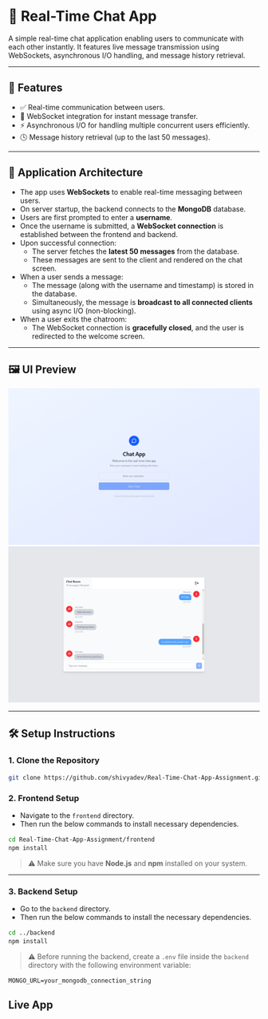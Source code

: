 # 📱 Real-Time Chat App

A simple real-time chat application enabling users to communicate with each other instantly. It features live message transmission using WebSockets, asynchronous I/O handling, and message history retrieval.

---

## 🚀 Features

- ✅ Real-time communication between users.
- 🔌 WebSocket integration for instant message transfer.
- ⚡ Asynchronous I/O for handling multiple concurrent users efficiently.
- 🕓 Message history retrieval (up to the last 50 messages).

---

## 🧠 Application Architecture

- The app uses **WebSockets** to enable real-time messaging between users.
- On server startup, the backend connects to the **MongoDB** database.
- Users are first prompted to enter a **username**.
- Once the username is submitted, a **WebSocket connection** is established between the frontend and backend.
- Upon successful connection:
  - The server fetches the **latest 50 messages** from the database.
  - These messages are sent to the client and rendered on the chat screen.
- When a user sends a message:
  - The message (along with the username and timestamp) is stored in the database.
  - Simultaneously, the message is **broadcast to all connected clients** using async I/O (non-blocking).
- When a user exits the chatroom:
  - The WebSocket connection is **gracefully closed**, and the user is redirected to the welcome screen.

---

## 🖼️ UI Preview

<!-- You can insert your image link here -->

![Welcome Page](frontend/src/assets/screenshot-1.png)
![Chat Screen](frontend/src/assets/screenshot-2.png)

---

## 🛠️ Setup Instructions

### 1. Clone the Repository

```bash
git clone https://github.com/shivyadev/Real-Time-Chat-App-Assignment.git
```

### 2. Frontend Setup

- Navigate to the `frontend` directory.
- Then run the below commands to install necessary dependencies.

```bash
cd Real-Time-Chat-App-Assignment/frontend
npm install
```

> ⚠️ Make sure you have **Node.js** and **npm** installed on your system.

---

### 3. Backend Setup

- Go to the `backend` directory.
- Then run the below commands to install the necessary dependencies.

```bash
cd ../backend
npm install
```

> ⚠️ Before running the backend, create a `.env` file inside the `backend` directory with the following environment variable:

```env
MONGO_URL=your_mongodb_connection_string
```

## Live App
